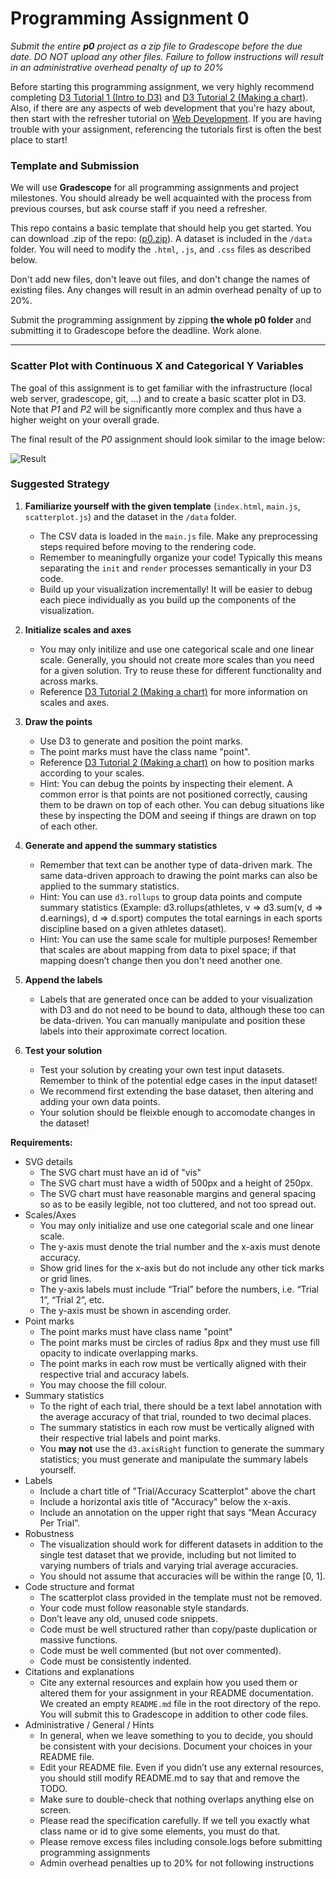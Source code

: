 # Programming Assignment 0

*Submit the entire __p0__ project as a zip file to Gradescope before the due date. DO NOT upload any other files. Failure to follow instructions will result in an administrative overhead penalty of up to 20%*

Before starting this programming assignment, we very highly recommend completing [D3 Tutorial 1 (Intro to D3)](../../../tutorials/1_D3_Tutorial_Intro/) and [D3 Tutorial 2 (Making a chart)](../../../tutorials/2_D3_Tutorial_Making_Chart/). Also, if there are any aspects of web development that you're hazy about, then start with the refresher tutorial on [Web Development](../../../tutorials/0_Web_Tutorial/). If you are having trouble with your assignment, referencing the tutorials first is often the best place to start!

### Template and Submission

We will use **Gradescope** for all programming assignments and project milestones. You should already be well acquainted with the process from previous courses, but ask course staff if you need a refresher.

This repo contains a basic template that should help you get started. You can download .zip of the repo: ([p0.zip](https://www.students.cs.ubc.ca/~cs-447/25Jan/p0.zip)).
A dataset is included in the `/data` folder. You will need to modify the `.html`, `.js`, and `.css` files as described below.

Don't add new files, don't leave out files, and don't change the names of existing files. Any changes will result in an admin overhead penalty of up to 20%.

Submit the programming assignment by zipping **the whole p0 folder** and submitting it to Gradescope before the deadline. Work alone.

---

### Scatter Plot with Continuous X and Categorical Y Variables

The goal of this assignment is to get familiar with the infrastructure (local web server, gradescope, git, ...) and to create a basic scatter plot in D3. Note that *P1* and *P2* will be significantly more complex and thus have a higher weight on your overall grade.

The final result of the *P0* assignment should look similar to the image below:

![Result](result.png?raw=true "Result")

### Suggested Strategy

1. **Familiarize yourself with the given template** (`index.html`, `main.js`, `scatterplot.js`) and the dataset in the `/data` folder.
	* The CSV data is loaded in the `main.js` file. Make any preprocessing steps required before moving to the rendering code.
  	* Remember to meaningfully organize your code! Typically this means separating the `init` and `render` processes semantically in your D3 code.
  	* Build up your visualization incrementally! It will be easier to debug each piece individually as you build up the components of the visualization.

2. **Initialize scales and axes**
    * You may only initilize and use one categorical scale and one linear scale. Generally, you should not create more scales than you need for a given solution. Try to reuse these for different functionality and across marks.
    * Reference [D3 Tutorial 2 (Making a chart)](../../../tutorials/2_D3_Tutorial_Making_Chart/) for more information on scales and axes.

3. **Draw the points**
    * Use D3 to generate and position the point marks.
    * The point marks must have the class name "point".
    * Reference [D3 Tutorial 2 (Making a chart)](../../../tutorials/2_D3_Tutorial_Making_Chart/) on how to position marks according to your scales.
    * Hint: You can debug the points by inspecting their element. A common error is that points are not positioned correctly, causing them to be drawn on top of each other. You can debug situations like these by inspecting the DOM and seeing if things are drawn on top of each other.

4. **Generate and append the summary statistics**
   * Remember that text can be another type of data-driven mark. The same data-driven approach to drawing the point marks can also be applied to the summary statistics.
   * Hint: You can use `d3.rollups` to group data points and compute summary statistics (Example: d3.rollups(athletes, v => d3.sum(v, d => d.earnings), d => d.sport) computes the total earnings in each sports discipline based on a given athletes dataset).
   * Hint: You can use the same scale for multiple purposes! Remember that scales are about mapping from data to pixel space; if that mapping doesn’t change then you don't need another one.

5. **Append the labels**
   * Labels that are generated once can be added to your visualization with D3 and do not need to be bound to data, although these too can be data-driven. You can manually manipulate and position these labels into their approximate correct location.

6. **Test your solution**
   * Test your solution by creating your own test input datasets. Remember to think of the potential edge cases in the input dataset!
   * We recommend first extending the base dataset, then altering and adding your own data points.
   * Your solution should be fleixble enough to accomodate changes in the dataset!

**Requirements:**

* SVG details
    * The SVG chart must have an id of "vis"
    * The SVG chart must have a width of 500px and a height of 250px.
    * The SVG chart must have reasonable margins and general spacing so as to be easily legible, not too cluttered, and not too spread out.
* Scales/Axes
    * You may only initialize and use one categorial scale and one linear scale.
    * The y-axis must denote the trial number and the x-axis must denote accuracy.
    * Show grid lines for the x-axis but do not include any other tick marks or grid lines.
    * The y-axis labels must include “Trial” before the numbers, i.e. “Trial 1”, “Trial 2”, etc.
    * The y-axis must be shown in ascending order.
* Point marks
    * The point marks must have class name "point"
    * The point marks must be circles of radius 8px and they must use fill opacity to indicate overlapping marks.
    * The point marks in each row must be vertically aligned with their respective trial and accuracy labels.
    * You may choose the fill colour.
* Summary statistics
    * To the right of each trial, there should be a text label annotation with the average accuracy of that trial, rounded to two decimal places.
    * The summary statistics in each row must be vertically aligned with their respective trial labels and point marks.
    * You **may not** use the `d3.axisRight` function to generate the summary statistics; you must generate and manipulate the summary labels yourself.
*  Labels
    * Include a chart title of "Trial/Accuracy Scatterplot" above the chart
    * Include a horizontal axis title of "Accuracy" below the x-axis.
    * Include an annotation on the upper right that says “Mean Accuracy Per Trial”.
*  Robustness
    * The visualization should work for different datasets in addition to the single test dataset that we provide, including but not limited to varying numbers of trials and varying trial average accuracies.
    * You should not assume that accuracies will be within the range [0, 1].
* Code structure and format
    * The scatterplot class provided in the template must not be removed.
    * Your code must follow reasonable style standards.
    * Don’t leave any old, unused code snippets.
    * Code must be well structured rather than copy/paste duplication or massive functions.
    * Code must be well commented (but not over commented).
    * Code must be consistently indented.
* Citations and explanations
    * Cite any external resources and explain how you used them or altered them for your assignment in your README documentation. We created an empty `README.md` file in the root directory of the repo. You will submit this to Gradescope in addition to other code files.
* Administrative / General / Hints
    * In general, when we leave something to you to decide, you should be consistent with your decisions. Document your choices in your README file.
    * Edit your README file. Even if you didn’t use any external resources, you should still modify README.md to say that and remove the TODO.
    * Make sure to double-check that nothing overlaps anything else on screen.
    * Please read the specification carefully. If we tell you exactly what class name or id to give some elements, you must do that. 
    * Please remove excess files including console.logs before submitting programming assignments
    * Admin overhead penalties up to 20% for not following instructions

